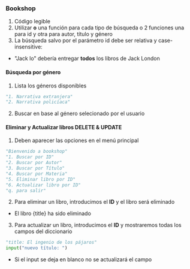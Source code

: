 ### Bookshop

1. Código legible
2. Utilizar **o** una función para cada tipo de búsqueda o 2 funciones una para id y otra para autor, título y género
3. La búsqueda salvo por el parámetro id debe ser relativa y case-insensitive:
* "Jack lo" debería entregar **todos** los libros de Jack London

#### Búsqueda por género
1. Lista los géneros disponibles
```python
"1. Narrativa extranjera"
"2. Narrativa policíaca"
```
2. Buscar en base al género selecionado por el usuario

#### Eliminar y Actualizar libros DELETE & UPDATE

1. Deben aparecer las opciones en el menú principal
```python
"Bienvenido a bookshop"
"1. Buscar por ID"
"2. Buscar por Autor"
"3. Buscar por Título"
"4. Buscar por Materia"
"5. Eliminar libro por ID"
"6. Actualizar libro por ID"
"q. para salir"
```
2. Para eliminar un libro, introducimos el **ID** y el libro será eliminado
* El libro {title} ha sido eliminado
3. Para actualizar un libro, introducimos el **ID** y mostraremos todas los campos del diccionario
```python
"title: El ingenio de los pájaros"
input("nuevo título: ")
```
* Si el input se deja en blanco no se actualizará el campo